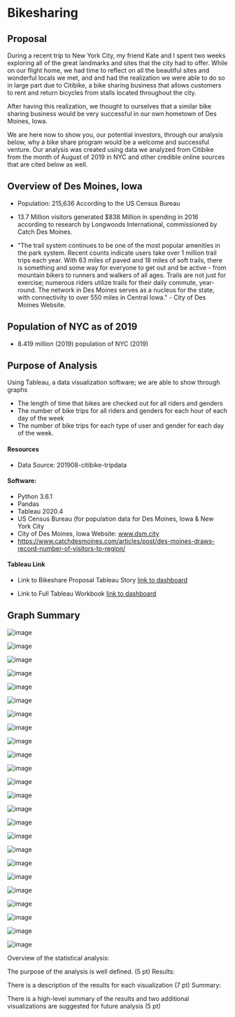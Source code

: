 # Bikesharing

## Proposal 

During a recent trip to New York City, my friend Kate and I spent two weeks exploring all of the great landmarks and sites that the city had to offer. While on our flight home, we had time to reflect on all the beautiful sites and wonderful locals we met, and and had the realization we were able to do so in large part due to Citibike, a bike sharing business that allows customers to rent and return bicycles from stalls located throughout the city. 

After having this realization, we thought to ourselves that a similar bike sharing business would be very successful in our own hometown of Des Moines, Iowa. 

We are here now to show you, our potential investors, through our analysis below, why a bike share program would be a welcome and successful venture. Our analysis was created using data we analyzed from Citibike from the month of August of 2019 in NYC and other credible online sources that are cited below as well.    

## Overview of Des Moines, Iowa

* Population: 215,636 According to the US Census Bureau 

* 13.7 Million visitors generated $838 Million in spending in 2016 according to research by Longwoods International, commissioned   by Catch Des Moines. 

* "The trail system continues to be one of the most popular amenities in the park system. Recent counts indicate users take over 1   million trail trips each year. With 63 miles of paved and 18 miles of soft trails, there is something and some way for everyone   to get out and be active - from mountain bikers to runners and walkers of all ages. Trails are not just for exercise; numerous     riders utilize trails for their daily commute, year-round. The network in Des Moines serves as a nucleus for the state, with       connectivity to over 550 miles in Central Iowa." - City of Des Moines Website.


## Population of NYC as of 2019

* 8.419 million (2019) population of NYC (2019) 

## Purpose of Analysis

Using Tableau, a data visualization software; we are able to show through graphs 

* The length of time that bikes are checked out for all riders and genders
* The number of bike trips for all riders and genders for each hour of each day of the week
* The number of bike trips for each type of user and gender for each day of the week.


#### Resources

* Data Source: 201908-citibike-tripdata

#### Software:

* Python 3.6.1
* Pandas
* Tableau 2020.4
* US Census Bureau (for population data for Des Moines, Iowa & New York City 
* City of Des Moines, Iowa Website: www.dsm.city 
* https://www.catchdesmoines.com/articles/post/des-moines-draws-record-number-of-visitors-to-region/

####  Tableau Link

* Link to Bikeshare Proposal Tableau Story 
[link to dashboard](https://10ay.online.tableau.com/t/janolin/views/bikesharing/BIKESHAREPROPOSAL/josefanolin@gmail.com/7091beae-ff1f-4c0a-a4cd-24094643e869?:display_count=n&:showVizHome=n&:origin=viz_share_link)

* Link to Full Tableau Workbook 
[link to dashboard](https://10ay.online.tableau.com/#/site/janolin/workbooks/799809?:origin=card_share_link)


## Graph Summary


![image](https://drive.google.com/uc?export=view&id=1fzot6j08rz7pbQLGLvqqkkuW4BVpOG2Y)

![image](https://drive.google.com/uc?export=view&id=1kHZZ6pmB1oYr6H-c-j81vUpU5SPm23pr)

![image](https://drive.google.com/uc?export=view&id=1-3arRWKIMd--3Fzq2RT0h7PQ913YlGHZ)

![image](https://drive.google.com/uc?export=view&id=1POraS8zLcQhpzbnGiKkL9T7Ck3M6cN6u)

![image](https://drive.google.com/uc?export=view&id=1VtLPk-FjxPCZLil9U9lVExuYzWrcjdWJ)

![image](https://drive.google.com/uc?export=view&id=1p2LaHLXpMWRtYw9RiiBY3Umfjbyhe_PJ)

![image](https://drive.google.com/uc?export=view&id=18W0Edb47eAlAEwIm1fhCqvXQTk_FyNXP)

![image](https://drive.google.com/uc?export=view&id=1718koCYQBRHexhrC8D2dPE2htEgZjiH2)

![image](https://drive.google.com/uc?export=view&id=1Um12tUsDbNeoqMLhklC9_Y9c5JnlOFdj)

![image](https://drive.google.com/uc?export=view&id=1AkcEUigezNUmILeSMzYmt-_2OZjD8VeL)

![image](https://drive.google.com/uc?export=view&id=1KwShtipmTd0Weeszjzm5M0c8W9gUAe03)

![image](https://drive.google.com/uc?export=view&id=1LMJkBoYC7ziKeBuVK9QkOYCQATEQ3X2G)

![image](https://drive.google.com/uc?export=view&id=12MY_HmMLApuh5jUhnGom45jnzvfegHty)

![image](https://drive.google.com/uc?export=view&id=1P80mxAhQUFNXr4-BDvaA-rUjx9S2by4b)

![image](https://drive.google.com/uc?export=view&id=1Fu-9OaiibkKWx5bgwN0zAOgP48Avz8HW)

![image](https://drive.google.com/uc?export=view&id=1ceXKghp8R8xPvCnzkhi5Q-jnJa7IX8Ft)

![image](https://drive.google.com/uc?export=view&id=121IMEQVs623k6eu8EPDExYP0UzxoaSl5)

![image](https://drive.google.com/uc?export=view&id=1py9qRa9mlH8v0h-aS2bb8ksRq7F9lXP_)

![image](https://drive.google.com/uc?export=view&id=1dSeTkz89R9dt7k28PHHe0930oWcKglIK)

![image](https://drive.google.com/uc?export=view&id=1Ywi9_ml2RE7Xx1pNLAcucOgJ-uohxFmZ)

![image](https://drive.google.com/uc?export=view&id=1MkXFLkf7LGhWznuedMhhSyIuzPnmqLzp)

![image](https://drive.google.com/uc?export=view&id=1Zw5JUm6R8Mw1qGd1d-AZCkRDAK_HZ8Lp)

![image](https://drive.google.com/uc?export=view&id=1qF7ecHiblD6yZ5Gh4mH8mdwpwp5cNMzq)

![image](https://drive.google.com/uc?export=view&id=1qhI2wYOfPddOZYh3lqz_oQcXEPnAZqiT)




Overview of the statistical analysis:

The purpose of the analysis is well defined. (5 pt)
Results:

There is a description of the results for each visualization (7 pt)
Summary:

There is a high-level summary of the results and two additional visualizations are suggested for future analysis (5 pt)
